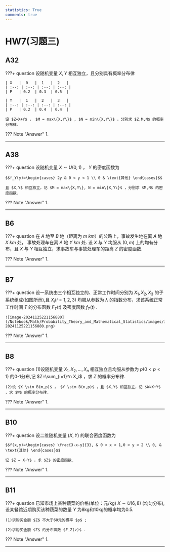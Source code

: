 ```yaml
---
statistics: True
comments: true
---
```


# HW7(习题三)

## A32

???+ question
    设随机变量 $X,Y$ 相互独立，且分别具有概率分布律

    | X   |  0   |  1   |  2   |
    | :--: | :--: | :--: | :--: |
    | P   | 0.2  | 0.3  | 0.5  |
    
    | Y   |  1   |  2   |  3   |
    | :--: | :--: | :--: | :--: |
    | P   | 0.2  | 0.4  | 0.4  | 
    
    设 $Z=X+Y$ ， $M = max\{X,Y\}$ , $N = min\{X,Y\}$ ，分别求 $Z,M,N$ 的概率分布律.

??? Note "Answer"
    1.

---

## A38

???+ question
    设随机变量 $X \sim U(0,1)$ ， $Y$ 的密度函数为 
    
    $$f_Y(y)=\begin{cases} 2y & 0 < y < 1 \\ 0 & \text{其他} \end{cases}$$
    
    且 $X,Y$ 相互独立，记 $M = max\{X,Y\}, N = min\{X,Y\}$ ，分别求 $M,N$ 的密度函数.

??? Note "Answer"
    1.

---

## B6

???+ question
    在 $A$ 地至 $B$ 地（距离为 $m\ km$）的公路上，事故发生地在离 $A$ 地 $X\ km$ 处， 事故处理车在离 $A$ 地 $Y\ km$ 处. 设 $X$ 与 $Y$ 均服从 $(0,m)$ 上的均有分布，且 $X$ 与 $Y$ 相互独立，求事故车与事故处理车的距离 $Z$ 的密度函数.

??? Note "Answer"
    1.

---

## B7

???+ question
    设一系统由三个相互独立的、正常工作时间分别为 $X_1,X_2,X_3$ 的子系统组成(如图所示),且 $X_i(i=1,2,3)$ 均服从参数为 $\lambda$ 的指数分布，求该系统正常工作时间 $T$ 的分布函数 $F_T(t)$ 及密度函数 $f_T(t)$ .

    ![image-20241125221156880](/Notebook/Math/Probability_Theory_and_Mathematical_Statistics/images/image-20241125221156880.png)

??? Note "Answer"
    1.

---

## B8

???+ question
    (1)设随机变量 $X_1,X_2,\dots ,X_n$ 相互独立且均服从参数为 $p(0<p<1)$ 的0-1分布,记 $Z=\sum_{i=1}^n X_i$ ，求 $Z$ 的概率分布律.

    (2)设 $X \sim B(m,p)$ ， $Y \sim B(n,p)$ ，且 $X,Y$ 相互独立，记 $W=X+Y$ ，求 $W$ 的概率分布律.

??? Note "Answer"
    1.

---

## B10

???+ question
    设二维随机变量 $(X,Y)$ 的联合密度函数为

    $$f(x,y)=\begin{cases} \frac{3-x-y}{3}, & 0 < x < 1,0 < y < 2 \\ 0, & \text{其他} \end{cases}$$

    记 $Z = X+Y$ ，求 $Z$ 的密度函数.

??? Note "Answer"
    1.

---

## B11

???+ question
    已知市场上某种蔬菜的价格(单位：元/kg) $X\sim U(6,8)$ (均匀分布),设某餐馆近期购买该种蔬菜的数量 $Y$ 为8kg和10kg的概率均为0.5.

    (1)求购买金额 $Z$ 不大于60元的概率 $p$ ;
    
    (2)求购买金额 $Z$ 的分布函数 $F_Z(z)$ .

??? Note "Answer"
    1.

---
